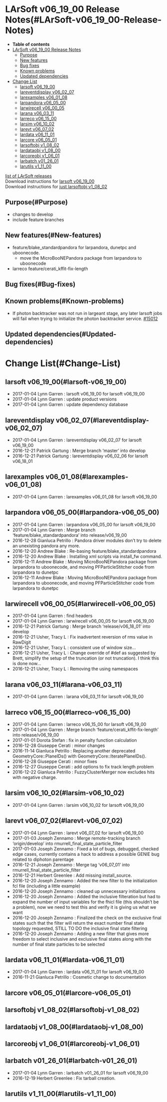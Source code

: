 LArSoft v06\_19\_00 Release Notes(#LArSoft-v06_19_00-Release-Notes)
======================================================================

-   **Table of contents**
-   [LArSoft v06\_19\_00 Release Notes](#LArSoft-v06_19_00-Release-Notes)
    -   [Purpose](#Purpose)
    -   [New features](#New-features)
    -   [Bug fixes](#Bug-fixes)
    -   [Known problems](#Known-problems)
    -   [Updated dependencies](#Updated-dependencies)
-   [Change List](#Change-List)
    -   [larsoft v06\_19\_00](#larsoft-v06_19_00)
    -   [lareventdisplay v06\_02\_07](#lareventdisplay-v06_02_07)
    -   [larexamples v06\_01\_08](#larexamples-v06_01_08)
    -   [larpandora v06\_05\_00](#larpandora-v06_05_00)
    -   [larwirecell v06\_00\_05](#larwirecell-v06_00_05)
    -   [larana v06\_03\_11](#larana-v06_03_11)
    -   [larreco v06\_15\_00](#larreco-v06_15_00)
    -   [larsim v06\_10\_02](#larsim-v06_10_02)
    -   [larevt v06\_07\_02](#larevt-v06_07_02)
    -   [lardata v06\_11\_01](#lardata-v06_11_01)
    -   [larcore v06\_05\_01](#larcore-v06_05_01)
    -   [larsoftobj v1\_08\_02](#larsoftobj-v1_08_02)
    -   [lardataobj v1\_08\_00](#lardataobj-v1_08_00)
    -   [larcoreobj v1\_06\_01](#larcoreobj-v1_06_01)
    -   [larbatch v01\_26\_01](#larbatch-v01_26_01)
    -   [larutils v1\_11\_00](#larutils-v1_11_00)

[list of LArSoft releases](LArSoft_release_list)\
Download instructions for [larsoft v06\_19\_00](http://scisoft.fnal.gov/scisoft/bundles/larsoft/v06_19_00/larsoft-v06_19_00.html)\
Download instructions for [just larsoftobj v1\_08\_02](http://scisoft.fnal.gov/scisoft/bundles/larsoftobj/v1_08_02/larsoftobj-v1_08_02.html)

Purpose(#Purpose)
--------------------

-   changes to develop
-   include feature branches

New features(#New-features)
------------------------------

-   feature/blake\_standardpandora for larpandora, dunetpc and uboonecode.
    -   move the MicroBooNEPandora package from larpandora to uboonecode
-   larreco feature/cerati\_kffit-fix-length

Bug fixes(#Bug-fixes)
------------------------

Known problems(#Known-problems)
----------------------------------

-   If photon backtracker was not run in largeant stage, any later larsoft jobs will fail when trying to initialize the photon backtracker service. [\#15012](/redmine/issues/15012 "Bug: Job crashes if no photon backtracker information is available (Closed)")

Updated dependencies(#Updated-dependencies)
----------------------------------------------

Change List(#Change-List)
============================

larsoft v06\_19\_00(#larsoft-v06_19_00)
------------------------------------------

-   2017-01-04 Lynn Garren : larsoft v06\_19\_00 for larsoft v06\_19\_00
-   2017-01-04 Lynn Garren : update product versions
-   2017-01-04 Lynn Garren : update dependency database

lareventdisplay v06\_02\_07(#lareventdisplay-v06_02_07)
----------------------------------------------------------

-   2017-01-04 Lynn Garren : lareventdisplay v06\_02\_07 for larsoft v06\_19\_00
-   2016-12-21 Patrick Gartung : Merge branch ‘master’ into develop
-   2016-12-21 Patrick Gartung : lareventdisplay v06\_02\_06 for larsoft v06\_18\_01

larexamples v06\_01\_08(#larexamples-v06_01_08)
--------------------------------------------------

-   2017-01-04 Lynn Garren : larexamples v06\_01\_08 for larsoft v06\_19\_00

larpandora v06\_05\_00(#larpandora-v06_05_00)
------------------------------------------------

-   2017-01-04 Lynn Garren : larpandora v06\_05\_00 for larsoft v06\_19\_00
-   2017-01-04 Lynn Garren : Merge branch ‘feature/blake\_standardpandora’ into release/v06\_19\_00
-   2016-12-28 Gianluca Petrillo : Pandora driver modules don’t try to delete an unexisting pandora any more.
-   2016-12-20 Andrew Blake : Re-basing feature/blake\_standardpandora
-   2016-12-20 Andrew Blake : Installing xml scripts via install\_fw command.
-   2016-12-11 Andrew Blake : Moving MicroBooNEPandora package from larpandora to uboonecode, and moving PFParticleStitcher code from larpandora to dunetpc
-   2016-12-11 Andrew Blake : Moving MicroBooNEPandora package from larpandora to uboonecode, and moving PFParticleStitcher code from larpandora to dunetpc

larwirecell v06\_00\_05(#larwirecell-v06_00_05)
--------------------------------------------------

-   2017-01-04 Lynn Garren : find headers
-   2017-01-04 Lynn Garren : larwirecell v06\_00\_05 for larsoft v06\_19\_00
-   2016-12-21 Patrick Gartung : Merge branch ‘release/v06\_18\_01’ into develop
-   2016-12-21 Usher, Tracy L : Fix inadvertent reversion of rms value in RawDigit
-   2016-12-21 Usher, Tracy L : consistent use of window size…
-   2016-12-21 Usher, Tracy L : Change override of \#def as suggested by Brett, simplify the setup of the truncation (or not truncation). I think this is done now…
-   2016-12-21 Usher, Tracy L : Removing the using namespaces

larana v06\_03\_11(#larana-v06_03_11)
----------------------------------------

-   2017-01-04 Lynn Garren : larana v06\_03\_11 for larsoft v06\_19\_00

larreco v06\_15\_00(#larreco-v06_15_00)
------------------------------------------

-   2017-01-04 Lynn Garren : larreco v06\_15\_00 for larsoft v06\_19\_00
-   2017-01-04 Lynn Garren : Merge branch ‘feature/cerati\_kffit-fix-length’ into release/v06\_19\_00
-   2017-01-01 Dorota Stefan : fix in penalty function calculation
-   2016-12-28 Giuseppe Cerati : minor changes
-   2016-11-14 Gianluca Petrillo : Replacing another deprecated GeometryCore::PlaneIDs() with GeometryCore::IteratePlaneIDs().
-   2016-12-28 Giuseppe Cerati : minor fixes
-   2016-12-27 Giuseppe Cerati : add options to fix track length problem
-   2016-12-22 Gianluca Petrillo : FuzzyClusterMerger now excludes hits with negative charge.

larsim v06\_10\_02(#larsim-v06_10_02)
----------------------------------------

-   2017-01-04 Lynn Garren : larsim v06\_10\_02 for larsoft v06\_19\_00

larevt v06\_07\_02(#larevt-v06_07_02)
----------------------------------------

-   2017-01-04 Lynn Garren : larevt v06\_07\_02 for larsoft v06\_19\_00
-   2017-01-03 Joseph Zennamo : Merge remote-tracking branch ‘origin/develop’ into rmurrell\_final\_state\_particle\_filter
-   2017-01-03 Joseph Zennamo : Fixed a lot of bugs, debugged, checked edge cases, currently contains a hack to address a possible GENIE bug related to diphoton parentage
-   2016-12-21 Joseph Zennamo : Merge tag ‘v06\_07\_01’ into rmurrell\_final\_state\_particle\_filter
-   2016-12-21 Herbert Greenlee : Add missing install\_source.
-   2016-12-20 Joseph Zennamo : Added the new filter to the initialization fcl file (including a little example)
-   2016-12-20 Joseph Zennamo : cleaned up unnecessary initializations
-   2016-12-20 Joseph Zennamo : Added the inclusive filteration but had to expand the number of input variables for the fhicl file (this shouldn’t be a problem), now we need to test this and verify it is giving us what we want
-   2016-12-20 Joseph Zennamo : Finalized the check on the exclusive final states such that the filter will return the exact number final state topology requested, STILL TO DO the inclusive final state filtering
-   2016-12-20 Joseph Zennamo : Adding a new filter that gives more freedom to select inclusive and exclusive final states along with the number of final state particles to be selected

lardata v06\_11\_01(#lardata-v06_11_01)
------------------------------------------

-   2017-01-04 Lynn Garren : lardata v06\_11\_01 for larsoft v06\_19\_00
-   2016-11-21 Gianluca Petrillo : Cosmetic change to documentation

larcore v06\_05\_01(#larcore-v06_05_01)
------------------------------------------

larsoftobj v1\_08\_02(#larsoftobj-v1_08_02)
----------------------------------------------

lardataobj v1\_08\_00(#lardataobj-v1_08_00)
----------------------------------------------

larcoreobj v1\_06\_01(#larcoreobj-v1_06_01)
----------------------------------------------

larbatch v01\_26\_01(#larbatch-v01_26_01)
--------------------------------------------

-   2017-01-04 Lynn Garren : larbatch v01\_26\_01 for larsoft v06\_19\_00
-   2016-12-19 Herbert Greenlee : Fix tarball creation.

larutils v1\_11\_00(#larutils-v1_11_00)
------------------------------------------
